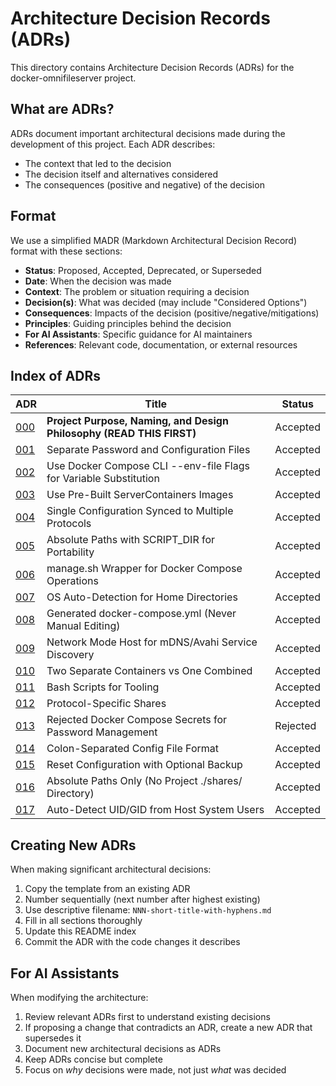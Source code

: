 # Architecture Decision Records (ADRs)

This directory contains Architecture Decision Records (ADRs) for the docker-omnifileserver project.

## What are ADRs?

ADRs document important architectural decisions made during the development of this project. Each ADR describes:
- The context that led to the decision
- The decision itself and alternatives considered
- The consequences (positive and negative) of the decision

## Format

We use a simplified MADR (Markdown Architectural Decision Record) format with these sections:

- **Status**: Proposed, Accepted, Deprecated, or Superseded
- **Date**: When the decision was made
- **Context**: The problem or situation requiring a decision
- **Decision(s)**: What was decided (may include "Considered Options")
- **Consequences**: Impacts of the decision (positive/negative/mitigations)
- **Principles**: Guiding principles behind the decision
- **For AI Assistants**: Specific guidance for AI maintainers
- **References**: Relevant code, documentation, or external resources

## Index of ADRs

| ADR | Title | Status |
|-----|-------|--------|
| [000](000-project-purpose-and-naming.md) | **Project Purpose, Naming, and Design Philosophy (READ THIS FIRST)** | Accepted |
| [001](001-separate-password-and-config-files.md) | Separate Password and Configuration Files | Accepted |
| [002](002-cli-env-file-flags-for-substitution.md) | Use Docker Compose CLI --env-file Flags for Variable Substitution | Accepted |
| [003](003-use-servercontainers-images.md) | Use Pre-Built ServerContainers Images | Accepted |
| [004](004-single-config-synced-to-multiple-protocols.md) | Single Configuration Synced to Multiple Protocols | Accepted |
| [005](005-absolute-paths-with-script-dir.md) | Absolute Paths with SCRIPT_DIR for Portability | Accepted |
| [006](006-manage-sh-wrapper-for-docker-compose.md) | manage.sh Wrapper for Docker Compose Operations | Accepted |
| [007](007-os-auto-detection-for-home-directories.md) | OS Auto-Detection for Home Directories | Accepted |
| [008](008-generated-docker-compose.md) | Generated docker-compose.yml (Never Manual Editing) | Accepted |
| [009](009-network-mode-host.md) | Network Mode Host for mDNS/Avahi Service Discovery | Accepted |
| [010](010-two-separate-containers.md) | Two Separate Containers vs One Combined | Accepted |
| [011](011-bash-scripting-for-tooling.md) | Bash Scripts for Tooling | Accepted |
| [012](012-protocol-specific-shares.md) | Protocol-Specific Shares | Accepted |
| [013](013-rejected-docker-compose-secrets.md) | Rejected Docker Compose Secrets for Password Management | Rejected |
| [014](014-colon-separated-config-format.md) | Colon-Separated Config File Format | Accepted |
| [015](015-reset-with-optional-backup.md) | Reset Configuration with Optional Backup | Accepted |
| [016](016-absolute-paths-only-no-project-shares.md) | Absolute Paths Only (No Project ./shares/ Directory) | Accepted |
| [017](017-auto-detect-uid-gid-from-host.md) | Auto-Detect UID/GID from Host System Users | Accepted |

## Creating New ADRs

When making significant architectural decisions:

1. Copy the template from an existing ADR
2. Number sequentially (next number after highest existing)
3. Use descriptive filename: `NNN-short-title-with-hyphens.md`
4. Fill in all sections thoroughly
5. Update this README index
6. Commit the ADR with the code changes it describes

## For AI Assistants

When modifying the architecture:
1. Review relevant ADRs first to understand existing decisions
2. If proposing a change that contradicts an ADR, create a new ADR that supersedes it
3. Document new architectural decisions as ADRs
4. Keep ADRs concise but complete
5. Focus on *why* decisions were made, not just *what* was decided
